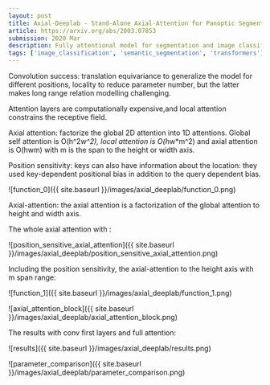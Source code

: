 ```yaml
---
layout: post
title: Axial-Deeplab - Stand-Alone Axial-Attention for Panoptic Segmentation
article: https://arxiv.org/abs/2003.07853
submission: 2020 Mar
description: Fully attentional model for segmentation and image classification with factorizing 2D self-attention into two 1D self-attentions.
tags: ['image_classification', 'semantic_segmentation', 'transformers']
---
```


Convolution success: translation equivariance to generalize the model for different positions, locality to reduce parameter number, but the latter makes long range relation modelling challenging.

Attention layers are computationally expensive,and local attention constrains the receptive field.

Axial attention: factorize the global 2D attention into 1D attentions. Global self attention is O(h^2*w^2), local attention is O(h*w*m^2) and axial attention is O(hwm) with m is the span to the height or width axis.

Position sensitivity: keys can also have information about the location: they used key-dependent positional bias in addition to the query dependent bias.

![function_0]({{ site.baseurl }}/images/axial_deeplab/function_0.png)

Axial-attention: the axial attention is a factorization of the global attention to height and width axis.

The whole axial attention with :

![position_sensitive_axial_attention]({{ site.baseurl }}/images/axial_deeplab/position_sensitive_axial_attention.png)

Including the position sensitivity, the axial-attention to the height axis with m span range:

![function_1]({{ site.baseurl }}/images/axial_deeplab/function_1.png)

![axial_attention_block]({{ site.baseurl }}/images/axial_deeplab/axial_attention_block.png)

The results with conv first layers and full attention:

![results]({{ site.baseurl }}/images/axial_deeplab/results.png)

![parameter_comparison]({{ site.baseurl }}/images/axial_deeplab/parameter_comparison.png)

